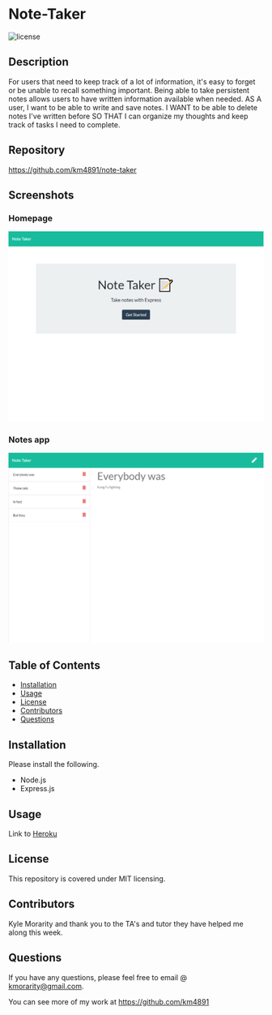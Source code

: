  # Note-Taker

  ![license](https://img.shields.io/badge/License-MIT-brightgreen.svg)

  ## Description

   For users that need to keep track of a lot of information, it's easy to forget or be unable to recall something important. Being able to take persistent notes allows users to have written information available when needed. AS A user, I want to be able to write and save notes. I WANT to be able to delete notes I've written before SO THAT I can organize my thoughts and keep track of tasks I need to complete.

  ## Repository

  https://github.com/km4891/note-taker

  ## Screenshots

  ### Homepage
  ![homepage](./public/assets/img/homepage.png "homepage")

  ### Notes app
  ![notes](./public/assets/img/notes.png "notes")

  ## Table of Contents
  - [Installation](#Installation)
  - [Usage](#Usage)
  - [License](#License)
  - [Contributors](#Contributors)
  - [Questions](#Questions)

  ## Installation

  Please install the following.  
  * Node.js 
  * Express.js

  ## Usage

  Link to [Heroku](https://fathomless-springs-39061.herokuapp.com/)

  ## License

  This repository is covered under MIT licensing.

  ## Contributors

  Kyle Morarity and thank you to the TA's and tutor they have helped me along this week. 
  


  ## Questions

  If you have any questions, please feel free to email @ kmorarity@gmail.com.
  
  You can see more of my work at https://github.com/km4891

